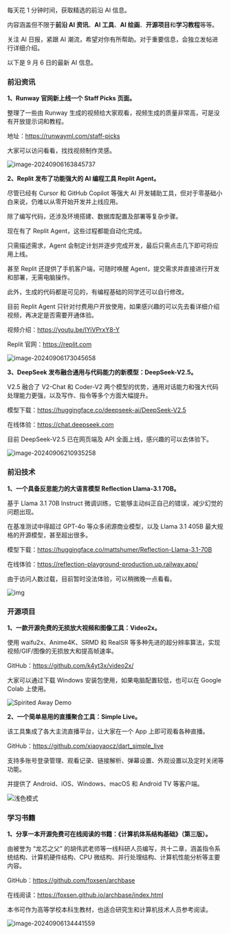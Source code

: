 每天花 1 分钟时间，获取精选的前沿 AI 信息。

内容涵盖但不限于**前沿 AI 资讯**、**AI 工具**、**AI 绘画**、**开源项目**和**学习教程**等等。

关注 AI 日报，紧跟 AI 潮流，希望对你有所帮助。对于重要信息，会独立发帖进行详细介绍。

以下是 9 月 6 日的最新 AI 信息。

### 前沿资讯

**1、Runway 官网新上线一个 Staff Picks 页面。**

整理了一些由 Runway 生成的视频给大家观看，视频生成的质量非常高，可是没有开放提示词和教程。

地址：https://runwayml.com/staff-picks

大家可以访问看看，找找视频制作灵感。

![image-20240906163845737](https://cdn.jsdelivr.net/gh/freelander/oss@master/ai-daily/2024-09-06/image-20240906163845737.png)

**2、Replit 发布了功能强大的 AI 编程工具 Replit Agent。**

尽管已经有 Cursor 和 GitHub Copilot 等强大 AI 开发辅助工具，但对于零基础小白来说，仍难以从零开始开发并上线应用。

除了编写代码，还涉及环境搭建、数据库配置及部署等复杂步骤。

现在有了 Replit Agent，这些过程都能自动化完成。

只需描述需求，Agent 会制定计划并逐步完成开发，最后只需点击几下即可将应用上线。

甚至 Replit 还提供了手机客户端，可随时唤醒 Agent，提交需求并直接进行开发和部署，无需电脑操作。

此外，生成的代码都是可见的，有编程基础的同学还可以自行修改。

目前 Replit Agent 只针对付费用户开放使用，如果感兴趣的可以先去看详细介绍视频，再决定是否需要开通体验。

视频介绍：https://youtu.be/IYiVPrxY8-Y

Replit 官网：https://replit.com

![image-20240906173045658](https://cdn.jsdelivr.net/gh/freelander/oss@master/ai-daily/2024-09-06/image-20240906173045658.png)

**3、DeepSeek 发布融合通用与代码能力的新模型：DeepSeek-V2.5。**

V2.5 融合了 V2-Chat 和 Coder-V2 两个模型的优势，通用对话能力和强大代码处理能力更强，以及写作、指令等多个方面大幅提升。

模型下载：https://huggingface.co/deepseek-ai/DeepSeek-V2.5

在线体验：https://chat.deepseek.com

目前 DeepSeek-V2.5 已在网页端及 API 全面上线，感兴趣的可以去体验下。

![image-20240906210935258](https://cdn.jsdelivr.net/gh/freelander/oss@master/ai-daily/2024-09-06/image-20240906210935258.png)

### 前沿技术

**1、一个具备反思能力的大语言模型 Reflection Llama-3.1 70B。**

基于 Llama 3.1 70B Instruct 微调训练，它能够主动纠正自己的错误，减少幻觉的问题出现。

在基准测试中得超过 GPT-4o 等众多闭源商业模型，以及 Llama 3.1 405B 最大规格的开源模型，甚至超出很多。

模型下载：https://huggingface.co/mattshumer/Reflection-Llama-3.1-70B

在线体验：https://reflection-playground-production.up.railway.app/

由于访问人数过载，目前暂时没法体验，可以稍微晚一点看看。

![img](https://cdn.jsdelivr.net/gh/freelander/oss@master/ai-daily/2024-09-06/zNs-ZFs0SbnomH7mikiOU.png)



### 开源项目

**1、一款开源免费的无损放大视频和图像工具：Video2x。**

使用 waifu2x、Anime4K、SRMD 和 RealSR 等多种先进的超分辨率算法，实现视频/GIF/图像的无损放大和提高帧速率。

GitHub：https://github.com/k4yt3x/video2x/

大家可以通过下载 Windows 安装包使用，如果电脑配置较低，也可以在 Google Colab 上使用。

![Spirited Away Demo](https://cdn.jsdelivr.net/gh/freelander/oss@master/ai-daily/2024-09-06/49412428-65083280-f73a-11e8-8237-bb34158a545e.png)

**2、一个简单易用的直播聚合工具：Simple Live。**

该工具集成了各大主流直播平台，让大家在一个 App 上即可观看各种直播。

GitHub：https://github.com/xiaoyaocz/dart_simple_live

支持多账号登录管理、观看记录、链接解析、弹幕设置、外观设置以及定时关闭等功能。

并提供了 Android、iOS、Windows、macOS 和 Android TV 等客户端。

![浅色模式](https://cdn.jsdelivr.net/gh/freelander/oss@master/ai-daily/2024-09-06/screenshot_light.jpg)

### 学习书籍

**1、分享一本开源免费可在线阅读的书籍：《计算机体系结构基础》（第三版）。**

由被誉为 “龙芯之父” 的胡伟武老师等一线科研人员编写，共十二章，涵盖指令系统结构、计算机硬件结构、CPU 微结构、并行处理结构、计算机性能分析等主要内容。

GitHub：https://github.com/foxsen/archbase

在线阅读：https://foxsen.github.io/archbase/index.html

本书可作为高等学校本科生教材，也适合研究生和计算机技术人员参考阅读。

![image-20240906134441559](https://cdn.jsdelivr.net/gh/freelander/oss@master/ai-daily/2024-09-06/image-20240906134441559.png)